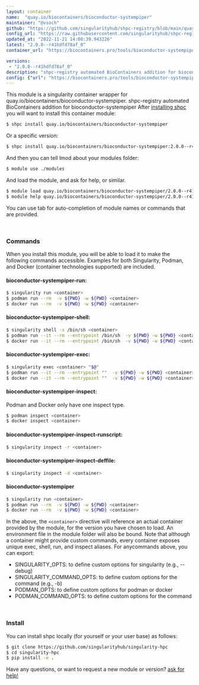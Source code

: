 ```yaml
---
layout: container
name:  "quay.io/biocontainers/bioconductor-systempiper"
maintainer: "@vsoch"
github: "https://github.com/singularityhub/shpc-registry/blob/main/quay.io/biocontainers/bioconductor-systempiper/container.yaml"
config_url: "https://raw.githubusercontent.com/singularityhub/shpc-registry/main/quay.io/biocontainers/bioconductor-systempiper/container.yaml"
updated_at: "2022-11-21 14:08:39.943226"
latest: "2.0.0--r41hdfd78af_0"
container_url: "https://biocontainers.pro/tools/bioconductor-systempiper"

versions:
 - "2.0.0--r41hdfd78af_0"
description: "shpc-registry automated BioContainers addition for bioconductor-systempiper"
config: {"url": "https://biocontainers.pro/tools/bioconductor-systempiper", "maintainer": "@vsoch", "description": "shpc-registry automated BioContainers addition for bioconductor-systempiper", "latest": {"2.0.0--r41hdfd78af_0": "sha256:fc009d0e65a30b3f125dfeb5d32d1eb5febe3a35ed7d09d83cf488eb9240cdf5"}, "tags": {"2.0.0--r41hdfd78af_0": "sha256:fc009d0e65a30b3f125dfeb5d32d1eb5febe3a35ed7d09d83cf488eb9240cdf5"}, "docker": "quay.io/biocontainers/bioconductor-systempiper"}
---
```


This module is a singularity container wrapper for quay.io/biocontainers/bioconductor-systempiper.
shpc-registry automated BioContainers addition for bioconductor-systempiper
After [installing shpc](#install) you will want to install this container module:


```bash
$ shpc install quay.io/biocontainers/bioconductor-systempiper
```

Or a specific version:

```bash
$ shpc install quay.io/biocontainers/bioconductor-systempiper:2.0.0--r41hdfd78af_0
```

And then you can tell lmod about your modules folder:

```bash
$ module use ./modules
```

And load the module, and ask for help, or similar.

```bash
$ module load quay.io/biocontainers/bioconductor-systempiper/2.0.0--r41hdfd78af_0
$ module help quay.io/biocontainers/bioconductor-systempiper/2.0.0--r41hdfd78af_0
```

You can use tab for auto-completion of module names or commands that are provided.

<br>

### Commands

When you install this module, you will be able to load it to make the following commands accessible.
Examples for both Singularity, Podman, and Docker (container technologies supported) are included.

#### bioconductor-systempiper-run:

```bash
$ singularity run <container>
$ podman run --rm  -v ${PWD} -w ${PWD} <container>
$ docker run --rm  -v ${PWD} -w ${PWD} <container>
```

#### bioconductor-systempiper-shell:

```bash
$ singularity shell -s /bin/sh <container>
$ podman run --it --rm --entrypoint /bin/sh  -v ${PWD} -w ${PWD} <container>
$ docker run --it --rm --entrypoint /bin/sh  -v ${PWD} -w ${PWD} <container>
```

#### bioconductor-systempiper-exec:

```bash
$ singularity exec <container> "$@"
$ podman run --it --rm --entrypoint ""  -v ${PWD} -w ${PWD} <container> "$@"
$ docker run --it --rm --entrypoint ""  -v ${PWD} -w ${PWD} <container> "$@"
```

#### bioconductor-systempiper-inspect:

Podman and Docker only have one inspect type.

```bash
$ podman inspect <container>
$ docker inspect <container>
```

#### bioconductor-systempiper-inspect-runscript:

```bash
$ singularity inspect -r <container>
```

#### bioconductor-systempiper-inspect-deffile:

```bash
$ singularity inspect -d <container>
```



#### bioconductor-systempiper

```bash
$ singularity run <container>
$ podman run --rm  -v ${PWD} -w ${PWD} <container>
$ docker run --rm  -v ${PWD} -w ${PWD} <container>
```


In the above, the `<container>` directive will reference an actual container provided
by the module, for the version you have chosen to load. An environment file in the
module folder will also be bound. Note that although a container
might provide custom commands, every container exposes unique exec, shell, run, and
inspect aliases. For anycommands above, you can export:

 - SINGULARITY_OPTS: to define custom options for singularity (e.g., --debug)
 - SINGULARITY_COMMAND_OPTS: to define custom options for the command (e.g., -b)
 - PODMAN_OPTS: to define custom options for podman or docker
 - PODMAN_COMMAND_OPTS: to define custom options for the command

<br>

### Install

You can install shpc locally (for yourself or your user base) as follows:

```bash
$ git clone https://github.com/singularityhub/singularity-hpc
$ cd singularity-hpc
$ pip install -e .
```

Have any questions, or want to request a new module or version? [ask for help!](https://github.com/singularityhub/singularity-hpc/issues)